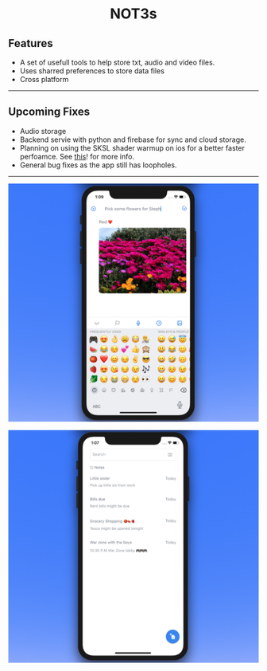 <h1 align="center">NOT3s</h1>






## Features

* A set of usefull tools to help store txt, audio and video files.
* Uses sharred preferences to store data files
* Cross platform

---

## Upcoming Fixes

* Audio storage
* Backend servie with python and firebase for sync and cloud storage.
* Planning on using the SKSL shader warmup on ios for a better faster perfoamce. See [this][website]! for more info.
* General bug fixes as the app still has loopholes.

---

![](image2.png)





![Text](image1.png)





[website]: https://github.com/flutter/flutter/issues/61045
